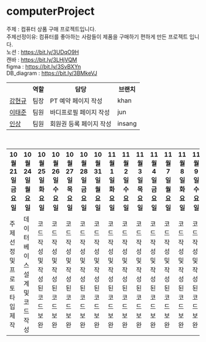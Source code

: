 # computerProject
주제 : 컴퓨터 상품 구매 프로젝트입니다. <br>
주제선정이유: 컴퓨터를 좋아하는 사람들이 제품을 구매하기 편하게 만든 프로젝트 입니다.<br>
노션 : https://bit.ly/3UDqO9H <br>
캔바 : https://bit.ly/3LHjVQM <br>
figma : https://bit.ly/3SvBXYn <br>
DB_diagram : https://bit.ly/3BMkeVJ <br>

<table>
 <tr>
   <th></th>
   <th>역할</th>
   <th>담당</th>
   <th>브랜치</th>
</tr>
 <tr>
   <td><a href="https://github.com/kanghyungyu3614">강현규<a/></td>
   <td>팀장</td>
   <td>PT 예약 페이지 작성</td>
   <td>khan</td>
</tr>
  <tr>
   <td><a href="https://github.com/000922">이태준<a/></td>
   <td>팀원</td>
   <td>바디프로필 페이지 작성</td>
   <td>jun</td>
</tr>
  <tr>
   <td><a href="https://github.com/Hinsang">인상<a/></td>
   <td>팀원</td>
   <td>회원권 등록 페이지 작성</td>
   <td>insang</td>
</tr>
</table>
 <br>
 <table>
 <tr>
   <th>  10월21일 금요일  </th>
   <th>  10월24일 월요일  </th>
   <th>  10월25일 화요일  </th>
   <th>  10월26일 수요일  </th>
   <th>  10월27일 목요일  </th>
   <th>  10월28일 금요일  </th>
   <th>  10월31일 월요일  </th>
   <th>  11월1일 화요일  </th>
   <th>  11월2일 수요일  </th>
   <th>  11월3일 목요일  </th>
   <th>  11월4일 금요일  </th>
   <th>  11월7일 월요일  </th>
   <th>  11월8일 화요일  </th>
   <th>  11월9일 수요일  </th>
   <th>  11월10일 목요일  </th>
   <th>  11월11일 금요일  </th>
</tr>
 <tr>
   <td>주제 선정 및<br> 프로토타입 제작</td>
   <td>데이터베이스 설계<br>및 코드 작성</td>
   <td>코드 작성 및<br> 작성된 코드 보완</td>
   <td>코드 작성 및<br> 작성된 코드 보완</td>
   <td>코드 작성 및<br> 작성된 코드 보완</td>
   <td>코드 작성 및<br> 작성된 코드 보완</td>
   <td>코드 작성 및<br> 작성된 코드 보완</td>
   <td>코드 작성 및<br> 작성된 코드 보완</td>
   <td>코드 작성 및<br> 작성된 코드 보완</td>
   <td>코드 작성 및<br> 작성된 코드 보완</td>
   <td>코드 작성 및<br> 작성된 코드 보완</td>
   <td>코드 작성 및<br> 작성된 코드 보완</td>
   <td>코드 작성 및<br> 작성된 코드 보완</td>
   <td>코드 작성 및<br> 작성된 코드 보완</td>
   <td>코드 작성 및<br> 작성된 코드 보완</td>
   <td>발표 준비 및<br> 17시 발표/시연</td>
</tr>
</table>
 <br>
